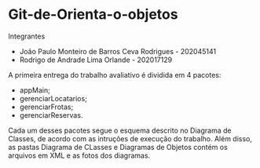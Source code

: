 # Git-de-Orienta-o-objetos

Integrantes
 - João Paulo Monteiro de Barros Ceva Rodrigues - 202045141
 - Rodrigo de Andrade Lima Orlande - 202017129

A primeira entrega do trabalho avaliativo é dividida em 4 pacotes:

- appMain;
- gerenciarLocatarios;
- gerenciarFrotas;
- gerenciarReservas.

Cada um desses pacotes segue o esquema descrito no Diagrama de Classes, de acordo com as intruções de execução do trabalho.
Além disso, as pastas Diagrama de CLasses e Diagramas de Objetos contém os arquivos em XML e as fotos dos diagramas.
